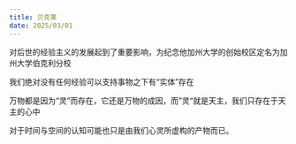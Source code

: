 ```yaml
---
title: 贝克莱
date: 2025/03/01
---
```


对后世的经验主义的发展起到了重要影响，为纪念他加州大学的创始校区定名为加州大学伯克利分校

我们绝对没有任何经验可以支持事物之下有“实体”存在

万物都是因为“灵”而存在，它还是万物的成因，而”灵“就是天主，我们只存在于天主的心中

对于时间与空间的认知可能也只是由我们心灵所虚构的产物而已。